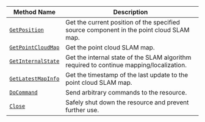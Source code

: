 <!-- prettier-ignore -->
| Method Name | Description |
| ------------| ----------- |
| [`GetPosition`](/build/configure/services/slam/#getposition) | Get the current position of the specified source component in the point cloud SLAM map. |
| [`GetPointCloudMap`](/build/configure/services/slam/#getpointcloudmap) | Get the point cloud SLAM map. |
| [`GetInternalState`](/build/configure/services/slam/#getinternalstate) | Get the internal state of the SLAM algorithm required to continue mapping/localization. |
| [`GetLatestMapInfo`](/build/configure/services/slam/#getlatestmapinfo) | Get the timestamp of the last update to the point cloud SLAM map. |
| [`DoCommand`](/build/configure/services/slam/#docommand) | Send arbitrary commands to the resource. |
| [`Close`](/build/configure/services/slam/#close) | Safely shut down the resource and prevent further use. |
